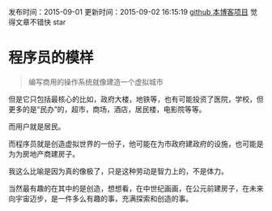 发布时间：2015-09-01
更新时间：2015-09-02 16:15:19
[github 本博客项目](https://github.com/SimplyY/Blog/)  觉得文章不错快 star
 
# 程序员的模样

> 编写商用的操作系统就像建造一个虚拟城市

但是它只包括最核心的比如，政府大楼，地铁等，也有可能投资了医院，学校，但更多的是“民办”的，超市，商场，酒店，居民楼，电影院等等。

而用户就是居民。

而程序员就是创造虚拟世界的一份子，他可能在为市政府建政府的设施，也可能是为为房地产商建房子。

我这么比喻是因为真的像极了，只是这种劳动是智力上的，不是体力。

当然最有趣的在其中的是创造，想想看，在中世纪画画，在公元前建房子，在未来向宇宙迈步，是一件多么有趣的事，充满探索和创造的事。
